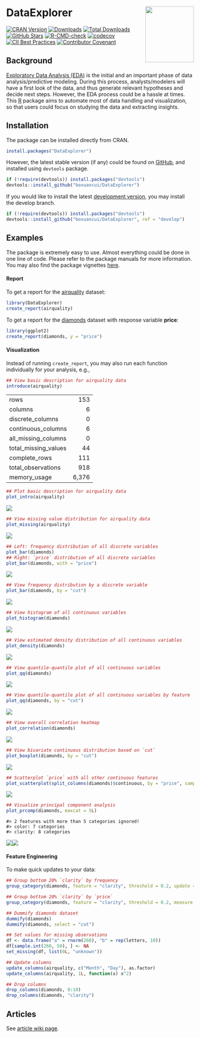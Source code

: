 
# DataExplorer <img src="man/figures/logo.png" align="right" width="130" height="150"/>

[![CRAN
Version](http://www.r-pkg.org/badges/version/DataExplorer)](https://cran.r-project.org/package=DataExplorer)
[![Downloads](http://cranlogs.r-pkg.org/badges/DataExplorer)](https://cran.r-project.org/package=DataExplorer)
[![Total
Downloads](http://cranlogs.r-pkg.org/badges/grand-total/DataExplorer)](https://cran.r-project.org/package=DataExplorer)
[![GitHub
Stars](https://img.shields.io/github/stars/boxuancui/DataExplorer.svg?style=social)](https://github.com/boxuancui/DataExplorer)
[![R-CMD-check](https://github.com/boxuancui/DataExplorer/actions/workflows/check-standard.yaml/badge.svg)](https://github.com/boxuancui/DataExplorer/actions/workflows/check-standard.yaml)
[![codecov](https://codecov.io/gh/boxuancui/DataExplorer/graph/badge.svg?token=w8eMGjF8Jw)](https://app.codecov.io/gh/boxuancui/DataExplorer)
[![CII Best
Practices](https://bestpractices.coreinfrastructure.org/projects/2053/badge)](https://bestpractices.coreinfrastructure.org/projects/2053)
[![Contributor
Covenant](https://img.shields.io/badge/Contributor%20Covenant-2.1-4baaaa.svg)](http://boxuancui.github.io/DataExplorer/code_of_conduct.html)

## Background

[Exploratory Data Analysis
(EDA)](https://en.wikipedia.org/wiki/Exploratory_data_analysis) is the
initial and an important phase of data analysis/predictive modeling.
During this process, analysts/modelers will have a first look of the
data, and thus generate relevant hypotheses and decide next steps.
However, the EDA process could be a hassle at times. This
[R](https://cran.r-project.org/) package aims to automate most of data
handling and visualization, so that users could focus on studying the
data and extracting insights.

## Installation

The package can be installed directly from CRAN.

``` r
install.packages("DataExplorer")
```

However, the latest stable version (if any) could be found on
[GitHub](https://github.com/boxuancui/DataExplorer), and installed using
`devtools` package.

``` r
if (!require(devtools)) install.packages("devtools")
devtools::install_github("boxuancui/DataExplorer")
```

If you would like to install the latest [development
version](https://github.com/boxuancui/DataExplorer/tree/develop), you
may install the develop branch.

``` r
if (!require(devtools)) install.packages("devtools")
devtools::install_github("boxuancui/DataExplorer", ref = "develop")
```

## Examples

The package is extremely easy to use. Almost everything could be done in
one line of code. Please refer to the package manuals for more
information. You may also find the package vignettes
[here](https://boxuancui.github.io/DataExplorer/articles/dataexplorer-intro.html).

#### Report

To get a report for the
[airquality](https://stat.ethz.ch/R-manual/R-devel/library/datasets/html/airquality.html)
dataset:

``` r
library(DataExplorer)
create_report(airquality)
```

To get a report for the
[diamonds](https://ggplot2.tidyverse.org/reference/diamonds.html)
dataset with response variable **price**:

``` r
library(ggplot2)
create_report(diamonds, y = "price")
```

#### Visualization

Instead of running `create_report`, you may also run each function
individually for your analysis, e.g.,

``` r
## View basic description for airquality data
introduce(airquality)
```

|                      |       |
|:---------------------|------:|
| rows                 |   153 |
| columns              |     6 |
| discrete_columns     |     0 |
| continuous_columns   |     6 |
| all_missing_columns  |     0 |
| total_missing_values |    44 |
| complete_rows        |   111 |
| total_observations   |   918 |
| memory_usage         | 6,376 |

``` r
## Plot basic description for airquality data
plot_intro(airquality)
```

![](man/figures/README-plot-intro-1.png)<!-- -->

``` r
## View missing value distribution for airquality data
plot_missing(airquality)
```

![](man/figures/README-plot-missing-1.png)<!-- -->

``` r
## Left: frequency distribution of all discrete variables
plot_bar(diamonds)
## Right: `price` distribution of all discrete variables
plot_bar(diamonds, with = "price")
```

![](man/figures/README-plot-bar-1.png)<!-- -->

``` r
## View frequency distribution by a discrete variable
plot_bar(diamonds, by = "cut")
```

![](man/figures/README-plot-bar-by-1.png)<!-- -->

``` r
## View histogram of all continuous variables
plot_histogram(diamonds)
```

![](man/figures/README-plot-histogram-1.png)<!-- -->

``` r
## View estimated density distribution of all continuous variables
plot_density(diamonds)
```

![](man/figures/README-plot-density-1.png)<!-- -->

``` r
## View quantile-quantile plot of all continuous variables
plot_qq(diamonds)
```

![](man/figures/README-plot-qq-1.png)<!-- -->

``` r
## View quantile-quantile plot of all continuous variables by feature `cut`
plot_qq(diamonds, by = "cut")
```

![](man/figures/README-plot-qq-cut-1.png)<!-- -->

``` r
## View overall correlation heatmap
plot_correlation(diamonds)
```

![](man/figures/README-plot_correlation-1.png)<!-- -->

``` r
## View bivariate continuous distribution based on `cut`
plot_boxplot(diamonds, by = "cut")
```

![](man/figures/README-plot_boxplot-1.png)<!-- -->

``` r
## Scatterplot `price` with all other continuous features
plot_scatterplot(split_columns(diamonds)$continuous, by = "price", sampled_rows = 1000L)
```

![](man/figures/README-plot_scatterplot-1.png)<!-- -->

``` r
## Visualize principal component analysis
plot_prcomp(diamonds, maxcat = 5L)
```

    #> 2 features with more than 5 categories ignored!
    #> color: 7 categories
    #> clarity: 8 categories

![](man/figures/README-plot_prcomp-1.png)<!-- -->![](man/figures/README-plot_prcomp-2.png)<!-- -->

#### Feature Engineering

To make quick updates to your data:

``` r
## Group bottom 20% `clarity` by frequency
group_category(diamonds, feature = "clarity", threshold = 0.2, update = TRUE)

## Group bottom 20% `clarity` by `price`
group_category(diamonds, feature = "clarity", threshold = 0.2, measure = "price", update = TRUE)

## Dummify diamonds dataset
dummify(diamonds)
dummify(diamonds, select = "cut")

## Set values for missing observations
df <- data.frame("a" = rnorm(260), "b" = rep(letters, 10))
df[sample.int(260, 50), ] <- NA
set_missing(df, list(0L, "unknown"))

## Update columns
update_columns(airquality, c("Month", "Day"), as.factor)
update_columns(airquality, 1L, function(x) x^2)

## Drop columns
drop_columns(diamonds, 8:10)
drop_columns(diamonds, "clarity")
```

## Articles

See [article wiki
page](https://github.com/boxuancui/DataExplorer/wiki/Articles).
